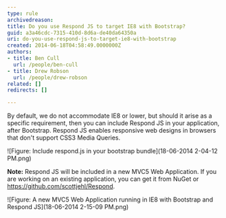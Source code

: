 ```yaml
---
type: rule
archivedreason: 
title: Do you use Respond JS to target IE8 with Bootstrap?
guid: a3a46cdc-7315-410d-8d6a-de40da64350a
uri: do-you-use-respond-js-to-target-ie8-with-bootstrap
created: 2014-06-18T04:58:49.0000000Z
authors:
- title: Ben Cull
  url: /people/ben-cull
- title: Drew Robson
  url: /people/drew-robson
related: []
redirects: []

---
```


By default, we do not accommodate IE8 or lower, but should it arise as a specific requirement, then you can include Respond JS in your application, after Bootstrap. Respond JS enables responsive web designs in browsers that don't support CSS3 Media Queries.

<!--endintro-->

![Figure: Include respond.js in your bootstrap bundle](18-06-2014 2-04-12 PM.png)  

**Note:** Respond JS will be included in a new MVC5 Web Application. If you are working on an existing application, you can get it from NuGet or https://github.com/scottjehl/Respond.

![Figure: A new MVC5 Web Application running in IE8 with Bootstrap and Respond JS](18-06-2014 2-15-09 PM.png)
